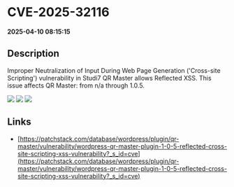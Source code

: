 # CVE-2025-32116

**2025-04-10 08:15:15**

## Description
Improper Neutralization of Input During Web Page Generation ('Cross-site Scripting') vulnerability in Studi7 QR Master allows Reflected XSS. This issue affects QR Master: from n/a through 1.0.5.

![](https://img.shields.io/static/v1?label=Score&message=7.1&color=red)
![](https://img.shields.io/static/v1?label=Severity&message=HIGH&color=red)
![](https://img.shields.io/static/v1?label=CWE&message=XSS&color=green)

## Links
- [https://patchstack.com/database/wordpress/plugin/qr-master/vulnerability/wordpress-qr-master-plugin-1-0-5-reflected-cross-site-scripting-xss-vulnerability?_s_id=cve](https://patchstack.com/database/wordpress/plugin/qr-master/vulnerability/wordpress-qr-master-plugin-1-0-5-reflected-cross-site-scripting-xss-vulnerability?_s_id=cve)

